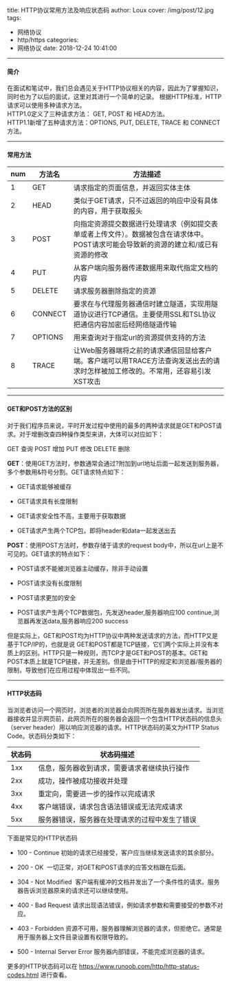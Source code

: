 title: HTTP协议常用方法及响应状态码
author: Loux
cover: /img/post/12.jpg
tags:
  - 网络协议
  - http/https
categories:
  - 网络协议
date: 2018-12-24 10:41:00
---
#### 简介
在面试和笔试中，我们总会遇见关于HTTP协议相关的内容，因此为了掌握知识，同时也为了以后的面试，这里对其进行一个简单的记录。
根据HTTP标准，HTTP请求可以使用多种请求方法。  
HTTP1.0定义了三种请求方法： GET, POST 和 HEAD方法。  
HTTP1.1新增了五种请求方法：OPTIONS, PUT, DELETE, TRACE 和 CONNECT 方法。
****

#### 常用方法
| num | 方法名     | 方法描述                                       
|---|---------|---------------------------------------------------------------
| 1 | GET     | 请求指定的页面信息，并返回实体主体 
| 2 | HEAD    | 类似于GET请求，只不过返回的响应中没有具体的内容，用于获取报头|
| 3 | POST    | 向指定资源提交数据进行处理请求（例如提交表单或者上传文件）。数据被包含在请求体中。POST请求可能会导致新的资源的建立和/或已有资源的修改 |
| 4 | PUT     | 从客户端向服务器传递数据用来取代指定文档的内容                                                                                        |
| 5 | DELETE  | 请求服务器删除指定的资源                                                                                                              |
| 6 | CONNECT | 要求在与代理服务器通信时建立隧道，实现用隧道协议进行TCP通信。主要使用SSL和TSL协议把通信内容加密后经网络隧道传输                       |
| 7 | OPTIONS | 用来查询对于指定url的资源提供支持的方法                                                                                               |
| 8 | TRACE   | 让Web服务器端将之前的请求通信回显给客户端。客户端可以用TRACE方法查询发送出去的请求时怎样被加工修改的。不常用，还容易引发XST攻击       |
****

#### GET和POST方法的区别


对于我们程序员来说，平时开发过程中使用的最多的两种请求就是GET和POST请求。对于增删改查四种操作类型来讲，大体可以对应如下：

GET 查询 POST 增加 PUT 修改 DELETE 删除

**GET**：使用GET方法时，参数通常会通过?附加到url地址后面一起发送到服务器，多个参数用&符号分割。GET请求特点如下：

-   GET请求能够被缓存

-   GET请求具有长度限制

-   GET请求安全性不高，主要用于获取数据

-   GET请求产生两个TCP包，即将header和data一起发送出去

**POST**：使用POST方法时，参数存储于请求的request
body中，所以在url上是不可见的。GET请求的特点如下：

-   POST请求不能被浏览器主动缓存，除非手动设置

-   POST请求没有长度限制

-   POST请求更加的安全

-   POST请求产生两个TCP数据包，先发送header,服务器响应100
    continue,浏览器再发送data,服务器响应200 success

但是实际上，GET和POST均为HTTP协议中两种发送请求的方法，而HTTP又是基于TCP/IP的，也就是说
GET和POST都是TCP链接，它们两个实际上并没有本质上的区别。HTTP只是一种规则，而TCP才是GET和POST的基本。GET和POST本质上就是TCP链接，并无差别。但是由于HTTP的规定和浏览器/服务器的限制，导致他们在应用过程中体现出一些不同。
****

#### HTTP状态码

当浏览者访问一个网页时，浏览者的浏览器会向网页所在服务器发出请求。当浏览器接收并显示网页前，此网页所在的服务器会返回一个包含HTTP状态码的信息头（server
header）用以响应浏览器的请求。HTTP状态码的英文为HTTP Status
Code。状态码分类如下：

| 状态码 | 状态码描述   |
|-----|------------------------------------------------|
| 1xx | 信息，服务器收到请求，需要请求者继续执行操作   |
| 2xx | 成功，操作被成功接收并处理                     |
| 3xx | 重定向，需要进一步的操作以完成请求             |
| 4xx | 客户端错误，请求包含语法错误或无法完成请求     |
| 5xx | 服务器错误，服务器在处理请求的过程中发生了错误 |

下面是常见的HTTP状态码

-   100 - Continue 初始的请求已经接受，客户应当继续发送请求的其余部分。

-   200 - OK  一切正常，对GET和POST请求的应答文档跟在后面。

-   304 - Not Modified 
    客户端有缓冲的文档并发出了一个条件性的请求。服务器告诉浏览器原来的请求还可以继续使用。

-   400 - Bad Request 请求出现语法错误，例如请求参数和需要接受的参数不对应。

-   403 - Forbidden
    资源不可用，服务器理解浏览器的请求，但拒绝它。通常是用于服务器上文件目录设置有权限导致的。

-   500 - Internal Server Error 服务器内部错误，不能完成浏览器的请求。

更多的HTTP状态码可以在 <https://www.runoob.com/http/http-status-codes.html>
进行查看。